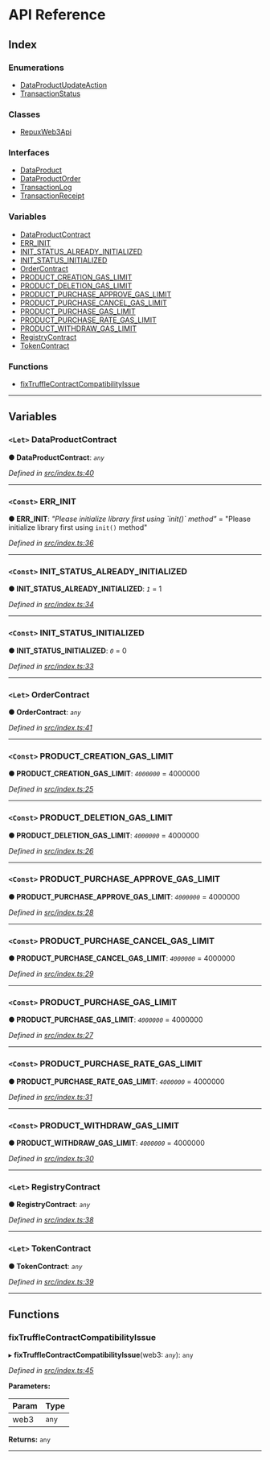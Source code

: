 
#  API Reference

## Index

### Enumerations

* [DataProductUpdateAction](enums/dataproductupdateaction.md)
* [TransactionStatus](enums/transactionstatus.md)

### Classes

* [RepuxWeb3Api](classes/repuxweb3api.md)

### Interfaces

* [DataProduct](interfaces/dataproduct.md)
* [DataProductOrder](interfaces/dataproductorder.md)
* [TransactionLog](interfaces/transactionlog.md)
* [TransactionReceipt](interfaces/transactionreceipt.md)

### Variables

* [DataProductContract](#dataproductcontract)
* [ERR_INIT](#err_init)
* [INIT_STATUS_ALREADY_INITIALIZED](#init_status_already_initialized)
* [INIT_STATUS_INITIALIZED](#init_status_initialized)
* [OrderContract](#ordercontract)
* [PRODUCT_CREATION_GAS_LIMIT](#product_creation_gas_limit)
* [PRODUCT_DELETION_GAS_LIMIT](#product_deletion_gas_limit)
* [PRODUCT_PURCHASE_APPROVE_GAS_LIMIT](#product_purchase_approve_gas_limit)
* [PRODUCT_PURCHASE_CANCEL_GAS_LIMIT](#product_purchase_cancel_gas_limit)
* [PRODUCT_PURCHASE_GAS_LIMIT](#product_purchase_gas_limit)
* [PRODUCT_PURCHASE_RATE_GAS_LIMIT](#product_purchase_rate_gas_limit)
* [PRODUCT_WITHDRAW_GAS_LIMIT](#product_withdraw_gas_limit)
* [RegistryContract](#registrycontract)
* [TokenContract](#tokencontract)

### Functions

* [fixTruffleContractCompatibilityIssue](#fixtrufflecontractcompatibilityissue)

---

## Variables

<a id="dataproductcontract"></a>

### `<Let>` DataProductContract

**● DataProductContract**: *`any`*

*Defined in [src/index.ts:40](https://github.com/repux/repux-web3-api/blob/bb65574/src/index.ts#L40)*

___
<a id="err_init"></a>

### `<Const>` ERR_INIT

**● ERR_INIT**: *"Please initialize library first using &#x60;init()&#x60; method"* = "Please initialize library first using `init()` method"

*Defined in [src/index.ts:36](https://github.com/repux/repux-web3-api/blob/bb65574/src/index.ts#L36)*

___
<a id="init_status_already_initialized"></a>

### `<Const>` INIT_STATUS_ALREADY_INITIALIZED

**● INIT_STATUS_ALREADY_INITIALIZED**: *`1`* = 1

*Defined in [src/index.ts:34](https://github.com/repux/repux-web3-api/blob/bb65574/src/index.ts#L34)*

___
<a id="init_status_initialized"></a>

### `<Const>` INIT_STATUS_INITIALIZED

**● INIT_STATUS_INITIALIZED**: *`0`* = 0

*Defined in [src/index.ts:33](https://github.com/repux/repux-web3-api/blob/bb65574/src/index.ts#L33)*

___
<a id="ordercontract"></a>

### `<Let>` OrderContract

**● OrderContract**: *`any`*

*Defined in [src/index.ts:41](https://github.com/repux/repux-web3-api/blob/bb65574/src/index.ts#L41)*

___
<a id="product_creation_gas_limit"></a>

### `<Const>` PRODUCT_CREATION_GAS_LIMIT

**● PRODUCT_CREATION_GAS_LIMIT**: *`4000000`* = 4000000

*Defined in [src/index.ts:25](https://github.com/repux/repux-web3-api/blob/bb65574/src/index.ts#L25)*

___
<a id="product_deletion_gas_limit"></a>

### `<Const>` PRODUCT_DELETION_GAS_LIMIT

**● PRODUCT_DELETION_GAS_LIMIT**: *`4000000`* = 4000000

*Defined in [src/index.ts:26](https://github.com/repux/repux-web3-api/blob/bb65574/src/index.ts#L26)*

___
<a id="product_purchase_approve_gas_limit"></a>

### `<Const>` PRODUCT_PURCHASE_APPROVE_GAS_LIMIT

**● PRODUCT_PURCHASE_APPROVE_GAS_LIMIT**: *`4000000`* = 4000000

*Defined in [src/index.ts:28](https://github.com/repux/repux-web3-api/blob/bb65574/src/index.ts#L28)*

___
<a id="product_purchase_cancel_gas_limit"></a>

### `<Const>` PRODUCT_PURCHASE_CANCEL_GAS_LIMIT

**● PRODUCT_PURCHASE_CANCEL_GAS_LIMIT**: *`4000000`* = 4000000

*Defined in [src/index.ts:29](https://github.com/repux/repux-web3-api/blob/bb65574/src/index.ts#L29)*

___
<a id="product_purchase_gas_limit"></a>

### `<Const>` PRODUCT_PURCHASE_GAS_LIMIT

**● PRODUCT_PURCHASE_GAS_LIMIT**: *`4000000`* = 4000000

*Defined in [src/index.ts:27](https://github.com/repux/repux-web3-api/blob/bb65574/src/index.ts#L27)*

___
<a id="product_purchase_rate_gas_limit"></a>

### `<Const>` PRODUCT_PURCHASE_RATE_GAS_LIMIT

**● PRODUCT_PURCHASE_RATE_GAS_LIMIT**: *`4000000`* = 4000000

*Defined in [src/index.ts:31](https://github.com/repux/repux-web3-api/blob/bb65574/src/index.ts#L31)*

___
<a id="product_withdraw_gas_limit"></a>

### `<Const>` PRODUCT_WITHDRAW_GAS_LIMIT

**● PRODUCT_WITHDRAW_GAS_LIMIT**: *`4000000`* = 4000000

*Defined in [src/index.ts:30](https://github.com/repux/repux-web3-api/blob/bb65574/src/index.ts#L30)*

___
<a id="registrycontract"></a>

### `<Let>` RegistryContract

**● RegistryContract**: *`any`*

*Defined in [src/index.ts:38](https://github.com/repux/repux-web3-api/blob/bb65574/src/index.ts#L38)*

___
<a id="tokencontract"></a>

### `<Let>` TokenContract

**● TokenContract**: *`any`*

*Defined in [src/index.ts:39](https://github.com/repux/repux-web3-api/blob/bb65574/src/index.ts#L39)*

___

## Functions

<a id="fixtrufflecontractcompatibilityissue"></a>

###  fixTruffleContractCompatibilityIssue

▸ **fixTruffleContractCompatibilityIssue**(web3: *`any`*): `any`

*Defined in [src/index.ts:45](https://github.com/repux/repux-web3-api/blob/bb65574/src/index.ts#L45)*

**Parameters:**

| Param | Type |
| ------ | ------ |
| web3 | `any` |

**Returns:** `any`

___

